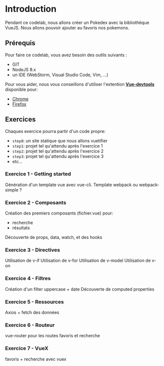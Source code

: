# Introduction

Pendant ce codelab, nous allons créer un Pokedex avec la bibliothèque VueJS. 
Nous allons pouvoir ajouter au favoris nos pokemons.

## Prérequis

Pour faire ce codelab, vous avez besoin des outils suivants :

* GIT
* NodeJS 8.x
* un IDE (WebStorm, Visual Studio Code, Vim, ...)

Pour vous aider, nous vous conseillons d'utiliser l'extention [**Vue-devtools**](https://github.com/vuejs/vue-devtools) disponible pour:
- [Chrome](https://chrome.google.com/webstore/detail/vuejs-devtools/nhdogjmejiglipccpnnnanhbledajbpd)
- [Firefox](https://addons.mozilla.org/en-US/firefox/addon/vue-js-devtools/)

## Exercices

Chaques exercice pourra partir d'un code propre:

- `step0`: un site statique que nous allons vuetifier
- `step1`: projet tel qu'attendu après l'exercice 1
- `step2`: projet tel qu'attendu après l'exercice 2
- `step3`: projet tel qu'attendu après l'exercice 3
- etc...

### Exercice 1 - Getting started

Génération d'un template vue avec vue-cli. Template webpack ou webpack-simple ?

### Exercice 2 - Composants

Création des premiers composants (fichier.vue) pour:
- recherche
- résultats

Découverte de props, data, watch, et des hooks

### Exercice 3 - Directives

Utilisation de v-if
Utilisation de v-for
Utilisation de v-model
Utilisation de v-on

### Exercice 4 - Filtres

Création d'un filter uppercase + date
Découverte de computed properties

### Exercice 5 - Ressources

Axios + fetch des données

### Exercice 6 - Routeur

vue-router pour les routes favoris et recherche

### Exercice 7 - VueX

favoris + recherche avec vuex

